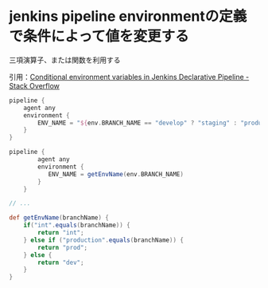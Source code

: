 # jenkins pipeline environmentの定義で条件によって値を変更する
 三項演算子、または関数を利用する

引用：[Conditional environment variables in Jenkins Declarative Pipeline - Stack Overflow](https://stackoverflow.com/questions/44007034/conditional-environment-variables-in-jenkins-declarative-pipeline)

```groovy
pipeline {
    agent any
    environment {
        ENV_NAME = "${env.BRANCH_NAME == "develop" ? "staging" : "production"}"
    }
}
```

```groovy
pipeline {
        agent any
        environment {
           ENV_NAME = getEnvName(env.BRANCH_NAME)
        }
    }

// ...

def getEnvName(branchName) {
    if("int".equals(branchName)) {
        return "int";
    } else if ("production".equals(branchName)) {
        return "prod";
    } else {
        return "dev";
    }
}
```